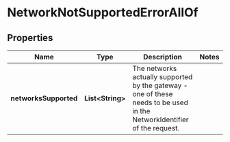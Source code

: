 

# NetworkNotSupportedErrorAllOf


## Properties

Name | Type | Description | Notes
------------ | ------------- | ------------- | -------------
**networksSupported** | **List&lt;String&gt;** | The networks actually supported by the gateway - one of these needs to be used in the NetworkIdentifier of the request. | 



